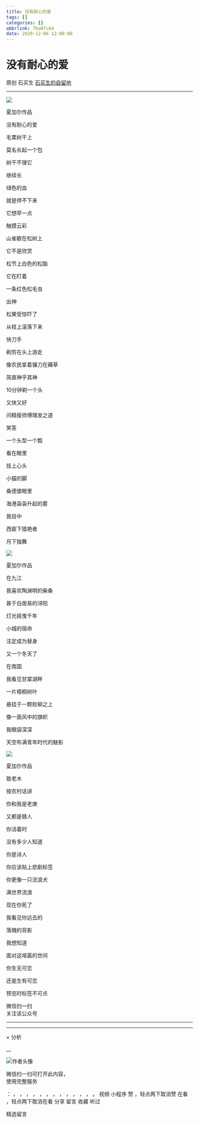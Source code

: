 ```yaml
---
title: 没有耐心的爱
tags: []
categories: []
abbrlink: 7ba0fc64
date: 2020-12-06 12:00:00
---
```


#  没有耐心的爱

原创  石买生  [ 石买生的自留地 ](javascript:void\(0\);)

__ _ _ _ _

![](20201206没有耐心的爱/img1.jpg)

夏加尔作品

没有耐心的爱

毛栗树干上

莫名长起一个包

树干不理它

继续长

绿色的血

就是停不下来

它想早一点

触摸云彩

山雀歇在松树上

它不是欣赏

松节上白色的松脂

它在盯着

一条红色松毛虫

出神

松果受惊吓了

从枝上滚落下来

快刀手

剃剪在头上游走

像农民拿着镰刀在薅草

简直神乎其神

10分钟剃一个头

又快又好

问精瘦师傅理发之道

笑答

一个头型一个瓢

看在眼里

技上心头

小猫的脚

桑德堡眼里

海港袅袅升起的雾

我目中

西窗下猎艳者

月下独舞

![](20201206没有耐心的爱/img2.jpg)

夏加尔作品

在九江

我喜欢陶渊明的柴桑

甚于白居易的浔阳

灯光摇曳千年

小城的宿命

注定成为替身

又一个冬天了

在南国

我看见甘棠湖畔

一片梧桐树叶

悬挂于一颗败柳之上

像一面风中的旗帜

我眼袋深深

天空布满青年时代的魅影

![](20201206没有耐心的爱/img3.jpg)

夏加尔作品

致老木

按农村话讲

你和我是老庚

又都是赣人

你活着时

没有多少人知道

你是诗人

你应该贴上悲剧标签

你更像一只流浪犬

满世界流浪

现在你死了

我看见你远去的

落魄的背影

我想知道

面对这喧嚣的世间

你生无可恋

还是生有可恋

预览时标签不可点

微信扫一扫  
关注该公众号





****



****



×  分析

__

![作者头像](shared/img1.png)

微信扫一扫可打开此内容，  
使用完整服务

：  ，  ，  ，  ，  ，  ，  ，  ，  ，  ，  ，  ，  。  视频  小程序  赞  ，轻点两下取消赞  在看  ，轻点两下取消在看
分享  留言  收藏  听过

精选留言

